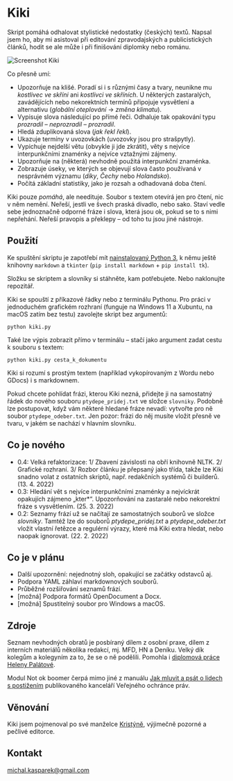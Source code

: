 # Kiki

Skript pomáhá odhalovat stylistické nedostatky (českých) textů. Napsal jsem ho, aby mi asistoval při editování zpravodajských a publicistických článků, hodit se ale může i při finišování diplomky nebo románu.

![Screenshot Kiki](https://michalkasparek.cz/img/kiki_screen3.png)

Co přesně umí:

- Upozorňuje na klišé. Poradí si i s různými časy a tvary, neunikne mu _kostlivec ve skříni_ ani _kostlivci ve skříních_. U některých zastaralých, zavádějících nebo nekorektních termínů připojuje vysvětlení a alternativu (_globální oteplování_ → _změna klimatu_).
- Vypisuje slova následující po přímé řeči. Odhaluje tak opakování typu _prozradil – neprozradil – prozradil_.
- Hledá zduplikovaná slova (_jak řekl řekl_).
- Ukazuje termíny v uvozovkách (uvozovky jsou pro strašpytly).
- Vypichuje nejdelší větu (obvykle ji jde zkrátit), věty s nejvíce interpunkčními znaménky a nejvíce vztažnými zájmeny.
- Upozorňuje na (některá) nevhodně použitá interpunkční znaménka.
- Zobrazuje úseky, ve kterých se objevují slova často používaná v nesprávném významu (_díky_, _Čechy_ nebo _Holandsko_).  
- Počítá základní statistiky, jako je rozsah a odhadovaná doba čtení.

Kiki pouze _pomáhá_, ale needituje. Soubor s textem otevírá jen pro čtení, nic v něm nemění. Neřeší, jestli ve švech praská divadlo, nebo sako. Staví vedle sebe jednoznačně odporné fráze i slova, která jsou ok, pokud se to s nimi nepřehání. Neřeší pravopis a překlepy – od toho tu jsou jiné nástroje.

## Použití

Ke spuštění skriptu je zapotřebí mít [nainstalovaný Python 3](https://naucse.python.cz/lessons/beginners/install/), k němu ještě knihovny ```markdown``` a ```tkinter``` (```pip install markdown``` + ```pip install tk```).

Složku se skriptem a slovníky si stáhněte, kam potřebujete. Nebo naklonujte repozitář.

Kiki se spouští z příkazové řádky nebo z terminálu Pythonu. Pro práci v jednoduchém grafickém rozhraní (funguje na Windows 11 a Xubuntu, na macOS zatím bez testu) zavolejte skript bez argumentů:

    python kiki.py

Také lze výpis zobrazit přímo v terminálu – stačí jako argument zadat cestu k souboru s textem:

    python kiki.py cesta_k_dokumentu

Kiki si rozumí s prostým textem (například vykopírovaným z Wordu nebo GDocs) i s markdownem.

Pokud chcete pohlídat frázi, kterou Kiki nezná, přidejte ji na samostatný řádek do nového souboru ```ptydepe_pridej.txt``` ve složce ```slovniky```. Podobně lze postupovat, když vám některé hledané fráze nevadí: vytvořte pro ně soubor ```ptydepe_odeber.txt```. Jen pozor: frázi do něj musíte vložit přesně ve tvaru, v jakém se nachází v hlavním slovníku.

## Co je nového

- 0.4: Velká refaktorizace: 1/ Zbavení závislosti na obří knihovně NLTK. 2/ Grafické rozhraní. 3/ Rozbor článku je přepsaný jako třída, takže lze Kiki snadno volat z ostatních skriptů, např. redakčních systémů či builderů. (13. 4. 2022)
- 0.3: Hledání vět s nejvíce interpunkčními znaménky a nejvíckrát opakujích zájmeno „kter*“. Upozorňování na zastaralé nebo nekorektní fráze s vysvětlením. (25. 3. 2022)
- 0.2: Seznamy frází už se načítají ze samostatných souborů ve složce _slovniky_. Tamtéž lze do souborů _ptydepe_pridej.txt_ a _ptydepe_odeber.txt_ vložit vlastní řetězce a regulérní výrazy, které má Kiki extra hledat, nebo naopak ignorovat. (22. 2. 2022)

## Co je v plánu

- Další upozornění: nejednotný sloh, opakující se začátky odstavců aj.
- Podpora YAML záhlaví markdownových souborů.
- Průběžné rozšiřování seznamů frází.
- [možná] Podpora formátů OpenDocument a Docx.
- [možná] Spustitelný soubor pro Windows a macOS.

## Zdroje

Seznam nevhodných obratů je posbíraný dílem z osobní praxe, dílem z interních materiálů několika redakcí, mj. MFD, HN a Deníku. Velký dík kolegům a kolegyním za to, že se o ně podělili. Pomohla i [diplomová práce Heleny Palátové](https://is.muni.cz/th/pvfvs/floskule_bp.pdf).

Modul Not ok boomer čerpá mimo jiné z manuálu [Jak mluvit a psát o lidech s postižením](https://www.ochrance.cz/aktualne/lide-s-postizenim-maji-mit-respekt-kvuli-sobe-nikoli-kvuli-postizeni/) publikovaného kanceláří Veřejného ochránce práv.

## Věnování

Kiki jsem pojmenoval po své manželce [Kristýně](https://www.linkedin.com/in/krist%C3%BDna-ka%C5%A1p%C3%A1rkov%C3%A1-a733131ba/), výjimečně pozorné a pečlivé editorce.

## Kontakt

[michal.kasparek@gmail.com](mailto:michal.kasparek@gmail.com)
